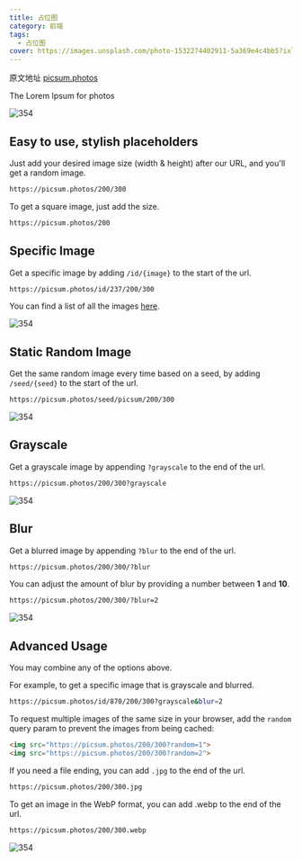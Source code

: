 ```yaml
---
title: 占位图
category: 前端
tags:
  - 占位图
cover: https://images.unsplash.com/photo-1532274402911-5a369e4c4bb5?ixlib=rb-1.2.1&ixid=eyJhcHBfaWQiOjExMzk2fQ&auto=format&fit=crop&w=1350&q=80
---
```


 原文地址 [picsum.photos](https://picsum.photos/)

The Lorem Ipsum for photos

![354](https://picsum.photos/536/354)

## Easy to use, stylish placeholders

Just add your desired image size (width & height) after our URL, and you'll get a random image.

``` BASH
https://picsum.photos/200/300
```

To get a square image, just add the size.

``` BASH
https://picsum.photos/200
```

## Specific Image

Get a specific image by adding `/id/{image}` to the start of the url.

``` BASH
https://picsum.photos/id/237/200/300
```

You can find a list of all the images [here](https://picsum.photos/images).

![354](https://picsum.photos/id/237/536/354)

## Static Random Image

Get the same random image every time based on a seed, by adding `/seed/{seed}` to the start of the url.

``` BASH
https://picsum.photos/seed/picsum/200/300
```

![354](https://picsum.photos/seed/picsum/536/354)

## Grayscale

Get a grayscale image by appending `?grayscale` to the end of the url.

``` BASH
https://picsum.photos/200/300?grayscale
```

![354](https://picsum.photos/id/1084/536/354?grayscale)

## Blur

Get a blurred image by appending `?blur` to the end of the url.

``` BASH
https://picsum.photos/200/300/?blur
```

You can adjust the amount of blur by providing a number between **1** and **10**.

``` BASH
https://picsum.photos/200/300/?blur=2
```

![354](https://picsum.photos/id/1060/536/354?blur=2)

## Advanced Usage

You may combine any of the options above.

For example, to get a specific image that is grayscale and blurred.

``` BASH
https://picsum.photos/id/870/200/300?grayscale&blur=2
```

To request multiple images of the same size in your browser, add the `random` query param to prevent the images from being cached:

``` html
<img src="https://picsum.photos/200/300?random=1">
<img src="https://picsum.photos/200/300?random=2">
```

If you need a file ending, you can add `.jpg` to the end of the url.

``` BASH
https://picsum.photos/200/300.jpg
```

To get an image in the WebP format, you can add .webp to the end of the url.

``` BASH
https://picsum.photos/200/300.webp
```

![354](https://picsum.photos/id/870/536/354?grayscale&blur=2)
